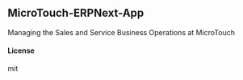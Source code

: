 ## MicroTouch-ERPNext-App

Managing the Sales and Service Business Operations at MicroTouch

#### License

mit